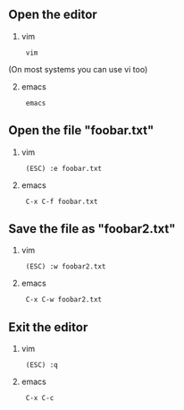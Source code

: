 Open the editor
---------------

1. vim

        vim

(On most systems you can use vi too)

2. emacs

        emacs

Open the file "foobar.txt"
--------------------------

1. vim

        (ESC) :e foobar.txt

2. emacs

        C-x C-f foobar.txt


Save the file as "foobar2.txt"
------------------------------

1. vim

        (ESC) :w foobar2.txt

1. emacs

        C-x C-w foobar2.txt

Exit the editor
---------------

1. vim

        (ESC) :q

1. emacs

        C-x C-c
